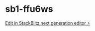 # sb1-ffu6ws

[Edit in StackBlitz next generation editor ⚡️](https://stackblitz.com/~/github.com/telesjr90/sb1-ffu6ws)